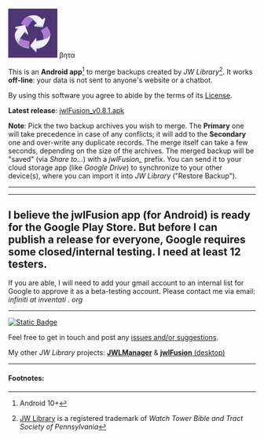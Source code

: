 <img src="res/jwlFusion.png" width=100> βητα

This is an **Android app**[^1] to merge backups created by *JW Library*[^2]. It works **off-line**: your data is not sent to anyone's website or a chatbot.

By using this software you agree to abide by the terms of its [License](https://github.com/erykjj/jwlFusion-app#License-1-ov-file).

**Latest release**: [jwlFusion_v0.8.1.apk](https://github.com/erykjj/jwlFusion-app/releases/download/v0.8.1/jwlFusion_v0.8.1.apk)

**Note**: Pick the two backup archives you wish to merge. The **Primary** one will take precedence in case of any conflicts; it will add to the **Secondary** one and over-write any duplicate records. The merge itself can take a few seconds, depending on the size of the archives. The merged backup will be "saved" (via *Share to…*) with a *jwlFusion_* prefix. You can send it to your cloud storage app (like *Google Drive*) to synchronize to your other device(s), where you can import it into *JW Library* ("Restore Backup").

____
____

## I believe the jwlFusion app (for Android) is ready for the Google Play Store. But before I can publish a release for everyone, Google requires some closed/internal testing. I need at least 12 testers.

If you are able, I will need to add your gmail account to an internal list for Google to approve it as a beta-testing account. Please contact me via email: *infiniti at inventati . org*
____
[![Static Badge](https://img.shields.io/badge/releases-orange?style=plastic&logo=rss&logoColor=orange&color=black)](https://github.com/erykjj/jwlFusion-app/releases.atom)

Feel free to get in touch and post any [issues and/or suggestions](https://github.com/erykjj/jwlFusion-app/issues).

My other *JW Library* projects: [**JWLManager**](https://github.com/erykjj/jwlmanager) & [**jwlFusion** (desktop)](https://github.com/erykjj/jwlFusion)
____
#### Footnotes:
[^1]: Android 10+

[^2]: [JW Library](https://www.jw.org/en/online-help/jw-library/) is a registered trademark of *Watch Tower Bible and Tract Society of Pennsylvania*
